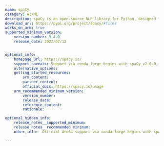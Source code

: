 ```yaml
---
name: spaCy
category: AI/ML
description: spaCy is an open-source NLP library for Python, designed for fast and efficient text processing in AI and machine learning applications.
download_url: https://pypi.org/project/spacy/#files
works_on_arm: true
supported_minimum_version:
    version_number: 3.4.0
    release_date: 2022/07/12


optional_info:
    homepage_url: https://spacy.io/
    support_caveats: Support via conda-forge begins with spaCy v2.0.0, but pip-based installs start from v3.4.0.     
    alternative_options:
    getting_started_resources:
        arm_content: 
        partner_content:
        official_docs: https://spacy.io/usage
    arm_recommended_minimum_version:
        version_number:
        release_date: 
        reference_content: 
        rationale:

optional_hidden_info:
    release_notes__supported_minimum:
    release_notes__recommended_minimum:
    other_info:  Official Arm64 support via conda-forge begins with spaCy v2.0.0. But prebuilt wheels for pip-based installation on aarch64 were only consistently available starting from v3.4.0 and verified stable PyPI support begins with v3.7.0.

---
```

